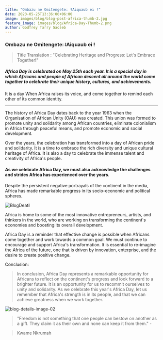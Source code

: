 ```yaml
---
title: "Ombazu ne Omitengete: ǂAiquaub ei !"
date: 2023-05-25T13:36:06+06:00
image: images/blog/blog-post-africa-thumb-2.jpg
feature_image: images/blog/Africa-Day-Thumb-2.png
author: Godfrey Tarry Gaoseb
---
```

### Ombazu ne Omitengete: ǂAiquaub ei !

> Title Translation : "Celebrating Heritage and Progress: Let's Embrace Together!"


##### Africa Day is celebrated on May 25th each year. It is a special day in which Africans and people of African descent all around the world come together to celebrate their unique history, cultures, and achievements. 

It is a day When Africa raises its voice, and come together to remind each other of its common identity.

---

The history of Africa Day dates back to the year 1963 when the Organisation of African Unity (OAU) was created. This union was formed to promote unity and solidarity among African countries, eliminate colonialism in Africa through peaceful means, and promote economic and social development.


Over the years, the celebration has transformed into a day of African pride and solidarity. It is a time to embrace the rich diversity and unique cultural heritage of Africa. It is also a day to celebrate the immense talent and creativity of Africa's people.

#### As we celebrate Africa Day, we must also acknowledge the challenges and strides Africa has experienced over the years. 

Despite the persistent negative portrayals of the continent in the media, Africa has made remarkable progress in its socio-economic and political spheres.

![BlogDeatil](https://images.unsplash.com/photo-1459183885421-5cc683b8dbba?ixlib=rb-4.0.3&ixid=M3wxMjA3fDB8MHxwaG90by1wYWdlfHx8fGVufDB8fHx8fA%3D%3D&auto=format&fit=crop&w=870&q=80)

Africa is home to some of the most innovative entrepreneurs, artists, and thinkers in the world, who are working on transforming the continent's economies and boosting its overall development.

Africa Day is a reminder that effective change is possible when Africans come together and work towards a common goal. We must continue to encourage and support Africa's transformation. It is essential to re-imagine the Africa of the future, one that is driven by innovation, enterprise, and the desire to create positive change.

Conclusion:

> In conclusion, Africa Day represents a remarkable opportunity for Africans to reflect on the continent's progress and look forward to a brighter future. It is an opportunity for us to recommit ourselves to unity and solidarity. As we celebrate this year's Africa Day, let us remember that Africa's strength is in its people, and that we can achieve greatness when we work together.

![blog-details-image-02](https://images.unsplash.com/photo-1547471080-7cc2caa01a7e?ixlib=rb-4.0.3&ixid=M3wxMjA3fDB8MHxwaG90by1wYWdlfHx8fGVufDB8fHx8fA%3D%3D&auto=format&fit=crop&w=871&q=80)


> "Freedom is not something that one people can bestow on another as a gift. They claim it as their own and none can keep it from them." - 


> Kwame Nkrumah

